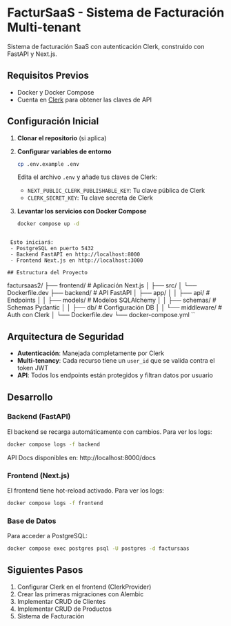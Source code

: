 # FacturSaaS - Sistema de Facturación Multi-tenant

Sistema de facturación SaaS con autenticación Clerk, construido con FastAPI y Next.js.

## Requisitos Previos

- Docker y Docker Compose
- Cuenta en [Clerk](https://clerk.com) para obtener las claves de API

## Configuración Inicial

1. **Clonar el repositorio** (si aplica)

2. **Configurar variables de entorno**
   ```bash
   cp .env.example .env
   ```
   
   Edita el archivo `.env` y añade tus claves de Clerk:
   - `NEXT_PUBLIC_CLERK_PUBLISHABLE_KEY`: Tu clave pública de Clerk
   - `CLERK_SECRET_KEY`: Tu clave secreta de Clerk

3. **Levantar los servicios con Docker Compose**
   ```bash
   docker compose up -d
  ```

   Esto iniciará:
   - PostgreSQL en puerto 5432
   - Backend FastAPI en http://localhost:8000
   - Frontend Next.js en http://localhost:3000

## Estructura del Proyecto

```
factursaas2/
├── frontend/          # Aplicación Next.js
│   ├── src/
│   └── Dockerfile.dev
├── backend/           # API FastAPI
│   ├── app/
│   │   ├── api/      # Endpoints
│   │   ├── models/   # Modelos SQLAlchemy
│   │   ├── schemas/  # Schemas Pydantic
│   │   ├── db/       # Configuración DB
│   │   └── middleware/ # Auth con Clerk
│   └── Dockerfile.dev
└── docker-compose.yml
`` 

## Arquitectura de Seguridad

- **Autenticación**: Manejada completamente por Clerk
- **Multi-tenancy**: Cada recurso tiene un `user_id` que se valida contra el token JWT
- **API**: Todos los endpoints están protegidos y filtran datos por usuario

## Desarrollo

### Backend (FastAPI)

El backend se recarga automáticamente con cambios. Para ver los logs:
```bash
docker compose logs -f backend
```

API Docs disponibles en: http://localhost:8000/docs

### Frontend (Next.js)

El frontend tiene hot-reload activado. Para ver los logs:
```bash
docker compose logs -f frontend
```

### Base de Datos

Para acceder a PostgreSQL:
```bash
docker compose exec postgres psql -U postgres -d factursaas
```

## Siguientes Pasos

1. Configurar Clerk en el frontend (ClerkProvider)
2. Crear las primeras migraciones con Alembic
3. Implementar CRUD de Clientes
4. Implementar CRUD de Productos
5. Sistema de Facturación